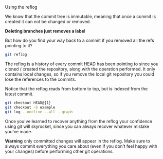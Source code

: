  Using the reflog

We know that the commit tree is immutable, meaning that once a commit is created
it can not be changed or removed.

**Deleting branches just removes a label**

But how do you find your way back to a commit
if you removed all the refs pointing to it?

```sh
git reflog
```

The reflog is a history of every commit HEAD has been pointing to since you cloned
/ created the repository, along with the operation performed. It only contains local changes, so if you remove the
local git repository you could lose the references to the commits.

Notice that the reflog reads from bottom to top, but is indexed from the latest
commit.

```sh
git checkout HEAD@{1}
git checkout -b example
git log --oneline --all --graph
```

Once you've learned to recover anything from the reflog your confidence using
git will skyrocket, since you can always recover whatever mistake you've made.

**Warning** only committed changes will appear in the reflog. Make sure to
always commit everything you care about (even if you don't feel happy with your
changes) before performing other git operations.
